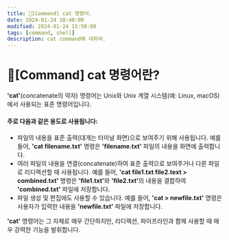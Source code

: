 ```yaml
---
title: 🤔[Command] cat 명령어.
date: 2024-01-24 10:40:00
modified: 2024-01-24 15:50:00
tags: [command, shell]
description: cat command에 대하여.
---
```


# 🤔[Command] cat 명령어란?

<p>
    <strong>'cat'</strong>(concatenate의 약자) 명령어는 Unix와 Unix 계열 시스템(예: Linux, macOS)에서 사용되는 표준 명령어입니다.
</p>

<p>
    <h4>주로 다음과 같은 용도로 사용됩니다:</h4>
    <ul>
        <li>파일의 내용을 표준 출력(대개는 터미널 화면)으로 보여주기 위해 사용됩니다. 예를 들어, <strong>'cat filename.txt'</strong> 명령은 <strong>'filename.txt'</strong> 파일의 내용을 화면에 출력합니다.</li>
        <li>여러 파일의 내용을 연결(concatenate)하여 표준 출력으로 보여주거나 다른 파일로 리디렉션할 때 사용됩니다. 예를 들어, <strong>'cat file1.txt file2.text > combined.txt'</strong> 명령은 <strong>'file1.txt'</strong>와 <strong>'file2.txt'</strong>의 내용을 결합하여 <strong>'combined.txt'</strong> 파일에 저장합니다.</li>
        <li>파일 생성 및 편집에도 사용할 수 있습니다. 예를 들어, <strong>'cat > newfile.txt'</strong> 명령은 사용자가 입력한 내용을 <strong>'newfile.txt'</strong> 파일에 저장합니다.</li>
    </ul>
</p>

<p>
    <strong>'cat'</strong> 명령어는 그 자체로 매우 간단하지만, 리디렉션, 파이프라인과 함께 사용할 때 매우 강력한 기능을 발휘합니다.
</p>

